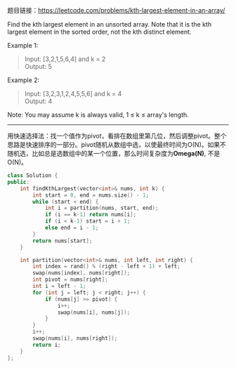 题目链接：https://leetcode.com/problems/kth-largest-element-in-an-array/

Find the kth largest element in an unsorted array. Note that it is the kth largest element in the sorted order, not the kth distinct element.

Example 1:

>Input: [3,2,1,5,6,4] and k = 2\
>Output: 5

Example 2:

>Input: [3,2,3,1,2,4,5,5,6] and k = 4\
>Output: 4

Note: You may assume k is always valid, 1 ≤ k ≤ array's length.

---
用快速选择法：找一个值作为pivot，看排在数组里第几位，然后调整pivot。整个思路是快速排序的一部分。pivot随机从数组中选，以使最终时间为O(N)。如果不随机选，比如总是选数组中的某一个位置，那么时间复杂度为**Omega(N)**, 不是O(N)。
```cpp
class Solution {
public:
    int findKthLargest(vector<int>& nums, int k) {
        int start = 0, end = nums.size() - 1;
        while (start < end) {
            int i = partition(nums, start, end);
            if (i == k-1) return nums[i];
            if (i < k-1) start = i + 1;
            else end = i - 1;
        }
        return nums[start];
    }    

    int partition(vector<int>& nums, int left, int right) {
        int index = rand() % (right - left + 1) + left;
        swap(nums[index], nums[right]);
        int pivot = nums[right];
        int i = left - 1;
        for (int j = left; j < right; j++) {
            if (nums[j] >= pivot) {
                i++;
                swap(nums[i], nums[j]);
            }
        }
        i++;
        swap(nums[i], nums[right]);
        return i; 
    }
};
```